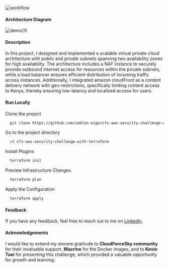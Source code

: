 ![workflow](https://github.com/zablon-oigo/cfs-aws-security-challenge-with-terrafrom/actions/workflows/main.yml/badge.svg)

#### Architecture Diagram

![demo(1)](https://github.com/user-attachments/assets/55bc0eb1-2bdc-4b6a-a33e-4b2bd1fc5d16)



#### Description
In this project, I designed and implemented a scalable virtual private cloud architecture with public and private subnets spanning two availability zones for high availability. The architecture includes a NAT instance to securely provide outbound internet access for resources within the private subnets, while a load balancer ensures efficient distribution of incoming traffic across instances. Additionally, I integrated amazon cloudFront as a content delivery network with geo-restrictions, specifically limiting content access to Kenya, thereby ensuring low-latency and localized access for users.
#### Run Locally

Clone the project

```bash
  git clone https://github.com/zablon-oigo/cfs-aws-security-challenge-with-terraform.git
```

Go to the project directory

```bash
  cd cfs-aws-security-challenge-with-terraform
```

Install Plugins

```bash
  terraform init 
```

Preview Infrastructure Changes

```bash
  terraform plan
```
Apply the Configuration

```bash
  terraform apply
```
#### Feedback
If you have any feedback, feel free to reach out to me on [LinkedIn](https://www.linkedin.com/in/zablon-oigo/).
#### Acknowledgements
I would like to extend my sincere gratitude to **CloudForceSky community** for their invaluable support, **Macrine** for the Docker images, and to **Kevin Tuei** for presenting this challenge, which provided a valuable opportunity for growth and learning.
